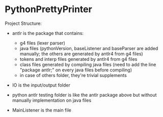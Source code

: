 # PythonPrettyPrinter

Project Structure: 

   - antlr is the package that contains:
        - g4 files (lexer parser)
        - java files (pythonVersion, baseListener and baseParser are added manually; the others are generated by antlr4 from g4 files)
        - tokens and interp files generated by antlr4 from g4 files
        - class files generated by compiling java files (need to add the line "package antlr;" on every java files before compiling)
        - in case of others folder, they're trivial supplements
        
   - IO is the input/output folder
    
   - python antlr testing folder is like the antlr package above but without manually implementation on java files
    
   - MainListener is the main file
    
